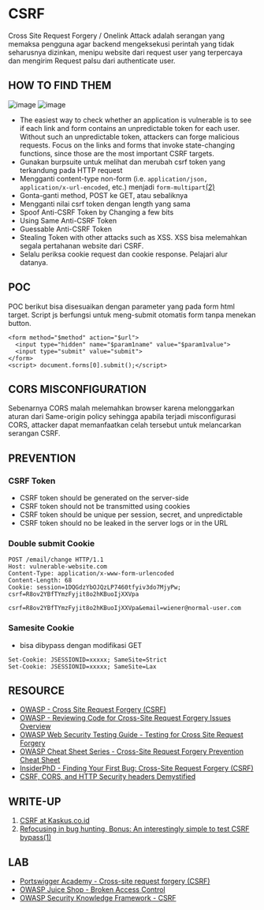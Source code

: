 # CSRF


Cross Site Request Forgery / Onelink Attack adalah serangan yang memaksa pengguna agar backend mengeksekusi perintah yang tidak seharusnya dizinkan, menipu website dari request user yang terpercaya dan mengirim Request palsu dari authenticate user.


## HOW TO FIND THEM
![image](https://user-images.githubusercontent.com/52058660/121527083-3adb0e00-ca24-11eb-800a-f675f28fee14.png)
![image](https://user-images.githubusercontent.com/52058660/121529015-3152a580-ca26-11eb-8676-6c2ab13449e5.png)
- The easiest way to check whether an application is vulnerable is to see if each link and form contains an unpredictable token for each user. Without such an unpredictable token, attackers can forge malicious requests. Focus on the links and forms that invoke state-changing functions, since those are the most important CSRF targets.
- Gunakan burpsuite untuk melihat dan merubah csrf token yang terkandung pada HTTP request
- Mengganti content-type non-form  (i.e. `application/json, application/x-url-encoded`, etc.) menjadi `form-multipart`[(2)](##WRITE-UP)
- Gonta-ganti method, POST ke GET, atau sebaliknya
- Mengganti nilai csrf token dengan length yang sama
- Spoof Anti-CSRF Token by Changing a few bits
- Using Same Anti-CSRF Token
- Guessable Anti-CSRF Token
- Stealing Token with other attacks such as XSS. XSS bisa melemahkan segala pertahanan website dari CSRF.
- Selalu periksa cookie request dan cookie response. Pelajari alur datanya.


## POC
POC berikut bisa disesuaikan dengan parameter yang pada form html target. Script js berfungsi untuk meng-submit otomatis form tanpa menekan button. 
  ```
  <form method="$method" action="$url">
    <input type="hidden" name="$param1name" value="$param1value">
    <input type="submit" value="submit">
  </form>
  <script> document.forms[0].submit();</script>
  ```


## CORS MISCONFIGURATION
Sebenarnya CORS malah melemahkan browser karena melonggarkan aturan dari Same-origin policy sehingga apabila terjadi misconfigurasi CORS, attacker dapat memanfaatkan celah tersebut untuk melancarkan serangan CSRF.


## PREVENTION
### CSRF Token
- CSRF token should be generated on the server-side
- CSRF token should not be transmitted using cookies
- CSRF token should be unique per session, secret, and unpredictable
- CSRF token should no be leaked in the server logs or in the URL

### Double submit Cookie
```
POST /email/change HTTP/1.1
Host: vulnerable-website.com
Content-Type: application/x-www-form-urlencoded
Content-Length: 68
Cookie: session=1DQGdzYbOJQzLP7460tfyiv3do7MjyPw; csrf=R8ov2YBfTYmzFyjit8o2hKBuoIjXXVpa

csrf=R8ov2YBfTYmzFyjit8o2hKBuoIjXXVpa&email=wiener@normal-user.com 
```

### Samesite Cookie
- bisa dibypass dengan modifikasi GET
```
Set-Cookie: JSESSIONID=xxxxx; SameSite=Strict
Set-Cookie: JSESSIONID=xxxxx; SameSite=Lax
```


## RESOURCE
- [OWASP - Cross Site Request Forgery (CSRF)](https://owasp.org/www-community/attacks/csrf)
- [OWASP - Reviewing Code for Cross-Site Request Forgery Issues
Overview](https://owasp.org/www-project-code-review-guide/reviewing-code-for-csrf-issues)
- [OWASP Web Security Testing Guide - Testing for Cross Site Request Forgery](https://github.com/OWASP/wstg/blob/master/document/4-Web_Application_Security_Testing/06-Session_Management_Testing/05-Testing_for_Cross_Site_Request_Forgery.md)
- [OWASP Cheat Sheet Series - Cross-Site Request Forgery Prevention Cheat Sheet](https://cheatsheetseries.owasp.org/cheatsheets/Cross-Site_Request_Forgery_Prevention_Cheat_Sheet.html)
- [InsiderPhD - Finding Your First Bug: Cross-Site Request Forgery (CSRF)](https://www.youtube.com/watch?v=ULvf6N8AL2A)
- [CSRF, CORS, and HTTP Security headers Demystified](https://blog.vnaik.com/posts/web-attacks.html)


## WRITE-UP
1. [CSRF at Kaskus.co.id](https://medium.com/@daffailhamr/csrf-at-kaskus-co-id-f8e31864807f)
2. [Refocusing in bug hunting, Bonus: An interestingly simple to test CSRF bypass(1)](https://medium.com/bugbountywriteup/refocusing-in-bug-hunting-bonus-an-interestingly-simple-to-test-csrf-bypass-8595b3312147)


## LAB
- [Portswigger Academy - Cross-site request forgery (CSRF)](https://portswigger.net/web-security/csrf)
- [OWASP Juice Shop - Broken Access Control](https://owasp.org/www-project-juice-shop)
- [OWASP Security Knowledge Framework - CSRF](https://owasp-skf.gitbook.io/asvs-write-ups/kbid-5-csrf)
